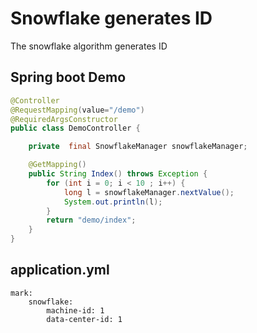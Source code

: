 # Snowflake generates  ID
The snowflake algorithm generates  ID

## Spring boot Demo
```java
@Controller
@RequestMapping(value="/demo")
@RequiredArgsConstructor
public class DemoController {

    private  final SnowflakeManager snowflakeManager;

    @GetMapping()
    public String Index() throws Exception {
        for (int i = 0; i < 10 ; i++) {
            long l = snowflakeManager.nextValue();
            System.out.println(l);
        }
        return "demo/index";
    }
}
```
## application.yml
```properties
mark:
    snowflake:
        machine-id: 1
        data-center-id: 1
```